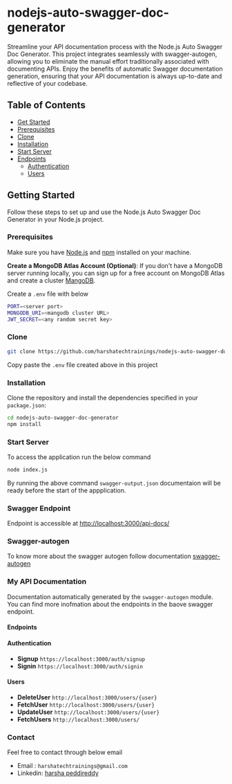 # nodejs-auto-swagger-doc-generator

Streamline your API documentation process with the Node.js Auto Swagger Doc Generator. This project integrates seamlessly with swagger-autogen, allowing you to eliminate the manual effort traditionally associated with documenting APIs. Enjoy the benefits of automatic Swagger documentation generation, ensuring that your API documentation is always up-to-date and reflective of your codebase.

## Table of Contents

- [Get Started](#Getting-Started)
- [Prerequisites](#prerequisites)
- [Clone](#Clone)
- [Installation](#Installation)
- [Start Server](#Start-Server)
- [Endpoints](#Endpoints)
  - [Authentication](#authentication)
  - [Users](#users)

## Getting Started

Follow these steps to set up and use the Node.js Auto Swagger Doc Generator in your Node.js project.

### Prerequisites

Make sure you have [Node.js](https://nodejs.org/) and [npm](https://www.npmjs.com/) installed on your machine.

**Create a MongoDB Atlas Account (Optional)**:
If you don't have a MongoDB server running locally, you can sign up for a free account on MongoDB Atlas and create a cluster [MangoDB](https://cloud.mongodb.com/).

Create a `.env` file with below

```sh
PORT=<server port>
MONGODB_URI=<mangodb cluster URL>
JWT_SECRET=<any random secret key>
```

### Clone

```bash
git clone https://github.com/harshatechtrainings/nodejs-auto-swagger-doc-generator.git
```

Copy paste the `.env` file created above in this project

### Installation

Clone the repository and install the dependencies specified in your `package.json`:

```bash
cd nodejs-auto-swagger-doc-generator
npm install
```

### Start Server

To access the application run the below command

```sh
node index.js
```

By running the above command `swagger-output.json` documentaion will be ready before the start of the appplication.

### Swagger Endpoint

Endpoint is accessible at [http://localhost:3000/api-docs/](http://localhost:3000/api-docs/)

### Swagger-autogen

To know more about the swagger autogen follow documentation [swagger-autogen]('https://swagger-autogen.github.io/docs')

### My API Documentation

Documentation automatically generated by the `swagger-autogen` module. You can find more inofmation about the endpoints in the baove swagger endpoint.

#### Endpoints

#### Authentication

- **Signup** `https://localhost:3000/auth/signup`
- **Signin** `https://localhost:3000/auth/signin`

#### Users

- **DeleteUser** `http://localhost:3000/users/{user}`
- **FetchUser** `http://localhost:3000/users/{user}`
- **UpdateUser** `http://localhost:3000/users/{user}`
- **FetchUsers** `http://localhost:3000/users/`

### Contact

Feel free to contact through below email

- Email : `harshatechtrainings@gmail.com`
- Linkedin: [harsha peddireddy]('www.linkedin.com/in/harsha-peddireddy-816739172')
